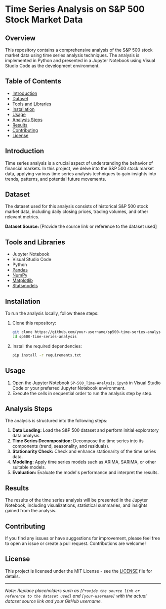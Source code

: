 # Time Series Analysis on S&P 500 Stock Market Data

## Overview

This repository contains a comprehensive analysis of the S&P 500 stock market data using time series analysis techniques. The analysis is implemented in Python and presented in a Jupyter Notebook using Visual Studio Code as the development environment.

## Table of Contents

- [Introduction](#introduction)
- [Dataset](#dataset)
- [Tools and Libraries](#tools-and-libraries)
- [Installation](#installation)
- [Usage](#usage)
- [Analysis Steps](#analysis-steps)
- [Results](#results)
- [Contributing](#contributing)
- [License](#license)

## Introduction

Time series analysis is a crucial aspect of understanding the behavior of financial markets. In this project, we delve into the S&P 500 stock market data, applying various time series analysis techniques to gain insights into trends, patterns, and potential future movements.

## Dataset

The dataset used for this analysis consists of historical S&P 500 stock market data, including daily closing prices, trading volumes, and other relevant metrics.

**Dataset Source:** [Provide the source link or reference to the dataset used]

## Tools and Libraries

- Jupyter Notebook
- Visual Studio Code
- Python
- [Pandas](https://pandas.pydata.org/)
- [NumPy](https://numpy.org/)
- [Matplotlib](https://matplotlib.org/)
- [Statsmodels](https://www.statsmodels.org/)

## Installation

To run the analysis locally, follow these steps:

1. Clone this repository:

    ```bash
    git clone https://github.com/your-username/sp500-time-series-analysis.git
    cd sp500-time-series-analysis
    ```

2. Install the required dependencies:

    ```bash
    pip install -r requirements.txt
    ```

## Usage

1. Open the Jupyter Notebook `SP-500_Time-Analysis.ipynb` in Visual Studio Code or your preferred Jupyter Notebook environment.
2. Execute the cells in sequential order to run the analysis step by step.

## Analysis Steps

The analysis is structured into the following steps:

1. **Data Loading:** Load the S&P 500 dataset and perform initial exploratory data analysis.
2. **Time Series Decomposition:** Decompose the time series into its components (trend, seasonality, and residuals).
3. **Stationarity Check:** Check and enhance stationarity of the time series data.
4. **Modeling:** Apply time series models such as ARIMA, SARIMA, or other suitable models.
5. **Evaluation:** Evaluate the model's performance and interpret the results.

## Results

The results of the time series analysis will be presented in the Jupyter Notebook, including visualizations, statistical summaries, and insights gained from the analysis.

## Contributing

If you find any issues or have suggestions for improvement, please feel free to open an issue or create a pull request. Contributions are welcome!

## License

This project is licensed under the MIT License - see the [LICENSE](LICENSE) file for details.

---

*Note: Replace placeholders such as `[Provide the source link or reference to the dataset used]` and `[your-username]` with the actual dataset source link and your GitHub username.*
